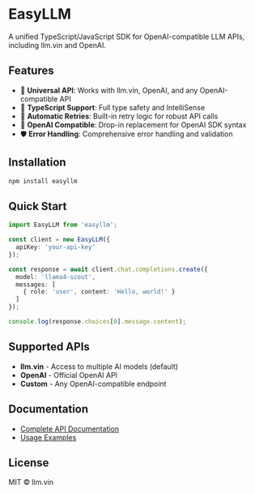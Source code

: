 # EasyLLM

A unified TypeScript/JavaScript SDK for OpenAI-compatible LLM APIs, including llm.vin and OpenAI.

## Features

- 🚀 **Universal API**: Works with llm.vin, OpenAI, and any OpenAI-compatible API
- 📝 **TypeScript Support**: Full type safety and IntelliSense
- 🔄 **Automatic Retries**: Built-in retry logic for robust API calls
- 🎯 **OpenAI Compatible**: Drop-in replacement for OpenAI SDK syntax
- 🛡️ **Error Handling**: Comprehensive error handling and validation

## Installation

```bash
npm install easyllm
```

## Quick Start

```typescript
import EasyLLM from 'easyllm';

const client = new EasyLLM({
  apiKey: 'your-api-key'
});

const response = await client.chat.completions.create({
  model: 'llama4-scout',
  messages: [
    { role: 'user', content: 'Hello, world!' }
  ]
});

console.log(response.choices[0].message.content);
```

## Supported APIs

- **llm.vin** - Access to multiple AI models (default)
- **OpenAI** - Official OpenAI API
- **Custom** - Any OpenAI-compatible endpoint

## Documentation

- [Complete API Documentation](./docs/README.md)
- [Usage Examples](./docs/examples.md)

## License

MIT © llm.vin